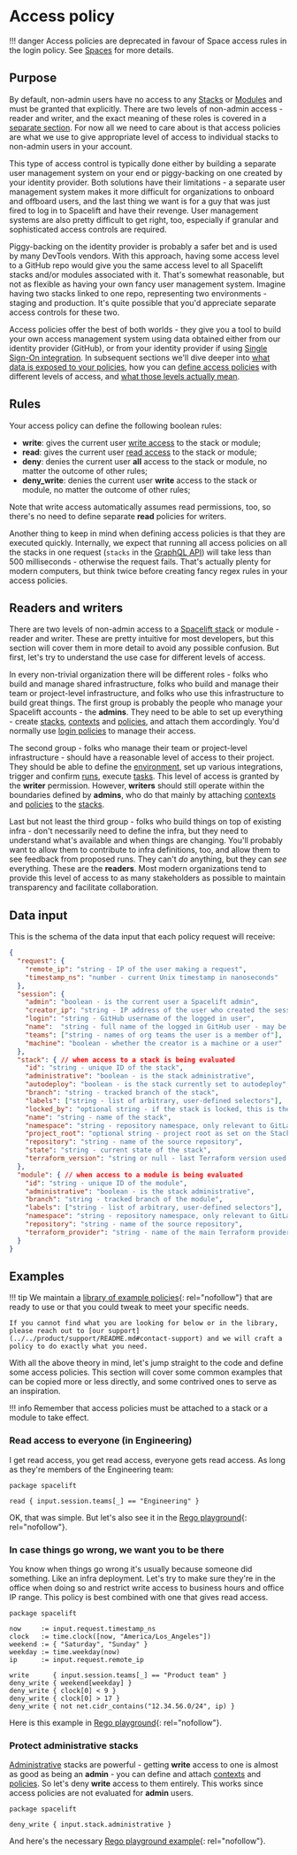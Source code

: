 # Access policy

!!! danger
    Access policies are deprecated in favour of Space access rules in the login policy. See [Spaces](../spaces/README.md) for more details.

## Purpose

By default, non-admin users have no access to any [Stacks](../stack/README.md) or [Modules](../../vendors/terraform/module-registry.md) and must be granted that explicitly. There are two levels of non-admin access - reader and writer, and the exact meaning of these roles is covered in a [separate section](stack-access-policy.md#readers-and-writers). For now all we need to care about is that access policies are what we use to give appropriate level of access to individual stacks to non-admin users in your account.

This type of access control is typically done either by building a separate user management system on your end or piggy-backing on one created by your identity provider. Both solutions have their limitations - a separate user management system makes it more difficult for organizations to onboard and offboard users, and the last thing we want is for a guy that was just fired to log in to Spacelift and have their revenge. User management systems are also pretty difficult to get right, too, especially if granular and sophisticated access controls are required.

Piggy-backing on the identity provider is probably a safer bet and is used by many DevTools vendors. With this approach, having some access level to a GitHub repo would give you the same access level to all Spacelift stacks and/or modules associated with it. That's somewhat reasonable, but not as flexible as having your own fancy user management system. Imagine having two stacks linked to one repo, representing two environments - staging and production. It's quite possible that you'd appreciate separate access controls for these two.

Access policies offer the best of both worlds - they give you a tool to build your own access management system using data obtained either from our identity provider (GitHub), or from your identity provider if using [Single Sign-On integration](../../integrations/single-sign-on/README.md). In subsequent sections we'll dive deeper into [what data is exposed to your policies](stack-access-policy.md#data-input), how you can [define access policies](stack-access-policy.md#cookbook) with different levels of access, and [what those levels actually mean](stack-access-policy.md#readers-and-writers).

## Rules

Your access policy can define the following boolean rules:

- **write**: gives the current user [write access](stack-access-policy.md#readers-and-writers) to the stack or module;
- **read**: gives the current user [read access](stack-access-policy.md#readers-and-writers) to the stack or module;
- **deny**: denies the current user **all** access to the stack or module, no matter the outcome of other rules;
- **deny_write**:  denies the current user **write** access to the stack or module, no matter the outcome of other rules;

Note that write access automatically assumes read permissions, too, so there's no need to define separate **read** policies for writers.

Another thing to keep in mind when defining access policies is that they are executed quickly. Internally, we expect that running all access policies on all the stacks in one request (`stacks` in the [GraphQL API](../../integrations/api.md)) will take less than 500 milliseconds - otherwise the request fails. That's actually plenty for modern computers, but think twice before creating fancy regex rules in your access policies.

## Readers and writers

There are two levels of non-admin access to a [Spacelift stack](../stack/README.md) or module - reader and writer. These are pretty intuitive for most developers, but this section will cover them in more detail to avoid any possible confusion. But first, let's try to understand the use case for different levels of access.

In every non-trivial organization there will be different roles - folks who build and manage shared infrastructure, folks who build and manage their team or project-level infrastructure, and folks who use this infrastructure to build great things. The first group is probably the people who manage your Spacelift accounts - the **admins**. They need to be able to set up everything - create [stacks](../stack/README.md), [contexts](../configuration/context.md) and [policies](./README.md), and attach them accordingly. You'd normally use [login policies](login-policy.md) to manage their access.

The second group - folks who manage their team or project-level infrastructure - should have a reasonable level of access to their project. They should be able to define the [environment](../configuration/environment.md), set up various integrations, trigger and confirm [runs](../run/README.md), execute [tasks](../run/task.md). This level of access is granted by the **writer** permission. However, **writers** should still operate within the boundaries defined by **admins**, who do that mainly by attaching [contexts](../configuration/context.md) and [policies](./README.md) to the [stacks](../stack/README.md).

Last but not least the third group - folks who build things on top of existing infra - don't necessarily need to define the infra, but they need to understand what's available and when things are changing. You'll probably want to allow them to contribute to infra definitions, too, and allow them to see feedback from proposed runs. They can't _do_ anything, but they can _see_ everything. These are the **readers**. Most modern organizations tend to provide this level of access to as many stakeholders as possible to maintain transparency and facilitate collaboration.

## Data input

This is the schema of the data input that each policy request will receive:

```json
{
  "request": {
    "remote_ip": "string - IP of the user making a request",
    "timestamp_ns": "number - current Unix timestamp in nanoseconds"
  },
  "session": {
    "admin": "boolean - is the current user a Spacelift admin",
    "creator_ip": "string - IP address of the user who created the session",
    "login": "string - GitHub username of the logged in user",
    "name":  "string - full name of the logged in GitHub user - may be empty",
    "teams": ["string - names of org teams the user is a member of"],
    "machine": "boolean - whether the creator is a machine or a user"
  },
  "stack": { // when access to a stack is being evaluated
    "id": "string - unique ID of the stack",
    "administrative": "boolean - is the stack administrative",
    "autodeploy": "boolean - is the stack currently set to autodeploy",
    "branch": "string - tracked branch of the stack",
    "labels": ["string - list of arbitrary, user-defined selectors"],
    "locked_by": "optional string - if the stack is locked, this is the name of the user who did it",
    "name": "string - name of the stack",
    "namespace": "string - repository namespace, only relevant to GitLab repositories",
    "project_root": "optional string - project root as set on the Stack, if any",
    "repository": "string - name of the source repository",
    "state": "string - current state of the stack",
    "terraform_version": "string or null - last Terraform version used to apply changes"
  },
  "module": { // when access to a module is being evaluated
    "id": "string - unique ID of the module",
    "administrative": "boolean - is the stack administrative",
    "branch": "string - tracked branch of the module",
    "labels": ["string - list of arbitrary, user-defined selectors"],
    "namespace": "string - repository namespace, only relevant to GitLab repositories",
    "repository": "string - name of the source repository",
    "terraform_provider": "string - name of the main Terraform provider used by the module"
  }
}
```

## Examples

!!! tip
    We maintain a [library of example policies](https://github.com/spacelift-io/spacelift-policies-example-library/tree/main/access){: rel="nofollow"} that are ready to use or that you could tweak to meet your specific needs.

    If you cannot find what you are looking for below or in the library, please reach out to [our support](../../product/support/README.md#contact-support) and we will craft a policy to do exactly what you need.

With all the above theory in mind, let's jump straight to the code and define some access policies. This section will cover some common examples that can be copied more or less directly, and some contrived ones to serve as an inspiration.

!!! info
    Remember that access policies must be attached to a stack or a module to take effect.

### Read access to everyone (in Engineering)

I get read access, you get read access, everyone gets read access. As long as they're members of the Engineering team:

```opa
package spacelift

read { input.session.teams[_] == "Engineering" }
```

OK, that was simple. But let's also see it in the [Rego playground](https://play.openpolicyagent.org/p/JfvU6EmuMB){: rel="nofollow"}.

### In case things go wrong, we want you to be there

You know when things go wrong it's usually because someone did something. Like an infra deployment. Let's try to make sure they're in the office when doing so and restrict write access to business hours and office IP range. This policy is best combined with one that gives read access.

```opa
package spacelift

now     := input.request.timestamp_ns
clock   := time.clock([now, "America/Los_Angeles"])
weekend := { "Saturday", "Sunday" }
weekday := time.weekday(now)
ip      := input.request.remote_ip

write      { input.session.teams[_] == "Product team" }
deny_write { weekend[weekday] }
deny_write { clock[0] < 9 }
deny_write { clock[0] > 17 }
deny_write { not net.cidr_contains("12.34.56.0/24", ip) }
```

Here is this example in [Rego playground](https://play.openpolicyagent.org/p/IDqCBBtZ0n){: rel="nofollow"}.

### Protect administrative stacks

[Administrative](../stack/README.md#administrative) stacks are powerful - getting **write** access to one is almost as good as being an **admin** - you can define and attach [contexts](../configuration/context.md) and [policies](./README.md). So let's deny **write** access to them entirely. This works since access policies are not evaluated for **admin** users.

```opa
package spacelift

deny_write { input.stack.administrative }
```

And here's the necessary [Rego playground example](https://play.openpolicyagent.org/p/JG0MwLyyeQ){: rel="nofollow"}.
